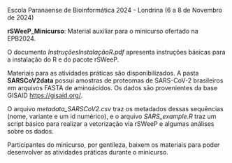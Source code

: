 Escola Paranaense de Bioinformática 2024 - Londrina (6 a 8 de Novembro de 2024)

**rSWeeP_Minicurso**: Material auxiliar para o minicurso ofertado na EPB2024.

  O documento *InstruçõesInstalaçãoR.pdf* apresenta instruções básicas para a instalação do R e do pacote rSWeeP.

  Materiais para as atividades práticas são disponibilizados. 
  A pasta **SARSCoV2data** possui amostras de proteomas de SARS-CoV-2 brasileiros em arquivos FASTA de aminoácidos. Os dados são provenientes da base GISAID <https://gisaid.org/>.
  
  O arquivo *metadata_SARSCoV2.csv* traz os metadados dessas sequências (nome, variante e um id numérico), e o arquivo *SARS_example.R* traz um script básico para realizar a vetorização via rSWeeP e algumas análises sobre os dados. 




  Participantes do minicurso, por gentileza, baixem os materiais para poder desenvolver as atividades práticas durante o minicurso.

